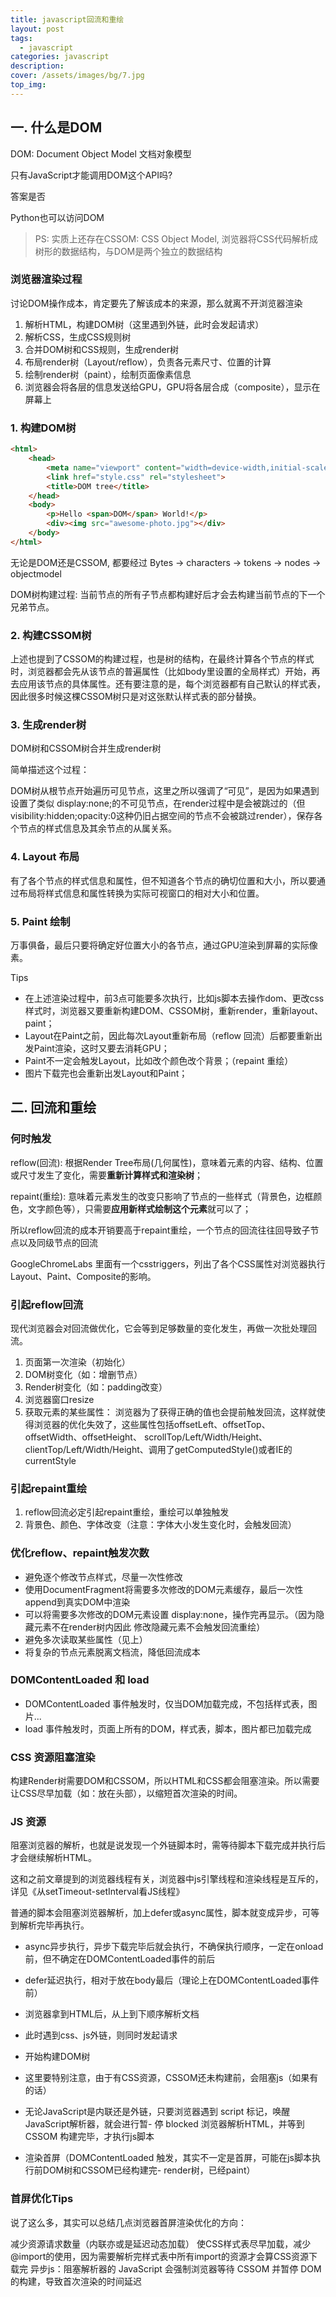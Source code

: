 ```yaml
---
title: javascript回流和重绘
layout: post
tags: 
  - javascript
categories: javascript
description: 
cover: /assets/images/bg/7.jpg
top_img: 
---
```


## 一. 什么是DOM

DOM: Document Object Model 文档对象模型

只有JavaScript才能调用DOM这个API吗?

答案是否

Python也可以访问DOM

> PS: 实质上还存在CSSOM: CSS Object Model, 浏览器将CSS代码解析成树形的数据结构，与DOM是两个独立的数据结构

### 浏览器渲染过程

讨论DOM操作成本，肯定要先了解该成本的来源，那么就离不开浏览器渲染

1. 解析HTML，构建DOM树（这里遇到外链，此时会发起请求）
2. 解析CSS，生成CSS规则树
3. 合并DOM树和CSS规则，生成render树
4. 布局render树（Layout/reflow），负责各元素尺寸、位置的计算
5. 绘制render树（paint），绘制页面像素信息
6. 浏览器会将各层的信息发送给GPU，GPU将各层合成（composite），显示在屏幕上

### 1. 构建DOM树

```html
<html>
    <head>
        <meta name="viewport" content="width=device-width,initial-scale=1">
        <link href="style.css" rel="stylesheet">
        <title>DOM tree</title>
    </head>
    <body>
        <p>Hello <span>DOM</span> World!</p>
        <div><img src="awesome-photo.jpg"></div>
    </body>
</html>
```

无论是DOM还是CSSOM, 都要经过 Bytes -> characters -> tokens -> nodes -> objectmodel

DOM树构建过程: 当前节点的所有子节点都构建好后才会去构建当前节点的下一个 兄弟节点。

### 2. 构建CSSOM树

上述也提到了CSSOM的构建过程，也是树的结构，在最终计算各个节点的样式时，浏览器都会先从该节点的普遍属性（比如body里设置的全局样式）开始，再去应用该节点的具体属性。还有要注意的是，每个浏览器都有自己默认的样式表，因此很多时候这棵CSSOM树只是对这张默认样式表的部分替换。

### 3. 生成render树

DOM树和CSSOM树合并生成render树

简单描述这个过程：

DOM树从根节点开始遍历可见节点，这里之所以强调了“可见”，是因为如果遇到设置了类似 display:none;的不可见节点，在render过程中是会被跳过的（但 visibility:hidden;opacity:0这种仍旧占据空间的节点不会被跳过render），保存各个节点的样式信息及其余节点的从属关系。

### 4. Layout 布局

有了各个节点的样式信息和属性，但不知道各个节点的确切位置和大小，所以要通过布局将样式信息和属性转换为实际可视窗口的相对大小和位置。

### 5. Paint 绘制

万事俱备，最后只要将确定好位置大小的各节点，通过GPU渲染到屏幕的实际像素。

Tips
- 在上述渲染过程中，前3点可能要多次执行，比如js脚本去操作dom、更改css样式时，浏览器又要重新构建DOM、CSSOM树，重新render，重新layout、paint；
- Layout在Paint之前，因此每次Layout重新布局（reflow 回流）后都要重新出发Paint渲染，这时又要去消耗GPU；
- Paint不一定会触发Layout，比如改个颜色改个背景；（repaint 重绘）
- 图片下载完也会重新出发Layout和Paint；


## 二. 回流和重绘

### 何时触发

reflow(回流): 根据Render Tree布局(几何属性)，意味着元素的内容、结构、位置或尺寸发生了变化，需要**重新计算样式和渲染树**；

repaint(重绘): 意味着元素发生的改变只影响了节点的一些样式（背景色，边框颜色，文字颜色等），只需要**应用新样式绘制这个元素**就可以了；

所以reflow回流的成本开销要高于repaint重绘，一个节点的回流往往回导致子节点以及同级节点的回流

GoogleChromeLabs 里面有一个csstriggers，列出了各个CSS属性对浏览器执行Layout、Paint、Composite的影响。

### 引起reflow回流

现代浏览器会对回流做优化，它会等到足够数量的变化发生，再做一次批处理回流。

1. 页面第一次渲染（初始化）
2. DOM树变化（如：增删节点）
3. Render树变化（如：padding改变）
4. 浏览器窗口resize
5. 获取元素的某些属性： 浏览器为了获得正确的值也会提前触发回流，这样就使得浏览器的优化失效了，这些属性包括offsetLeft、offsetTop、offsetWidth、offsetHeight、 scrollTop/Left/Width/Height、clientTop/Left/Width/Height、调用了getComputedStyle()或者IE的currentStyle

### 引起repaint重绘

1. reflow回流必定引起repaint重绘，重绘可以单独触发
2. 背景色、颜色、字体改变（注意：字体大小发生变化时，会触发回流）

### 优化reflow、repaint触发次数

- 避免逐个修改节点样式，尽量一次性修改
- 使用DocumentFragment将需要多次修改的DOM元素缓存，最后一次性append到真实DOM中渲染
- 可以将需要多次修改的DOM元素设置 display:none，操作完再显示。（因为隐藏元素不在render树内因此 修改隐藏元素不会触发回流重绘）
- 避免多次读取某些属性（见上）
- 将复杂的节点元素脱离文档流，降低回流成本

### DOMContentLoaded 和 load

- DOMContentLoaded 事件触发时，仅当DOM加载完成，不包括样式表，图片...
- load 事件触发时，页面上所有的DOM，样式表，脚本，图片都已加载完成

### CSS 资源阻塞渲染

构建Render树需要DOM和CSSOM，所以HTML和CSS都会阻塞渲染。所以需要让CSS尽早加载（如：放在头部），以缩短首次渲染的时间。

### JS 资源

阻塞浏览器的解析，也就是说发现一个外链脚本时，需等待脚本下载完成并执行后才会继续解析HTML。

这和之前文章提到的浏览器线程有关，浏览器中js引擎线程和渲染线程是互斥的，详见《从setTimeout-setInterval看JS线程》

普通的脚本会阻塞浏览器解析，加上defer或async属性，脚本就变成异步，可等到解析完毕再执行。

- async异步执行，异步下载完毕后就会执行，不确保执行顺序，一定在onload前，但不确定在DOMContentLoaded事件的前后

- defer延迟执行，相对于放在body最后（理论上在DOMContentLoaded事件前）

- 浏览器拿到HTML后，从上到下顺序解析文档

- 此时遇到css、js外链，则同时发起请求

- 开始构建DOM树

- 这里要特别注意，由于有CSS资源，CSSOM还未构建前，会阻塞js（如果有的话）

- 无论JavaScript是内联还是外链，只要浏览器遇到 script 标记，唤醒 JavaScript解析器，就会进行暂- 停 blocked 浏览器解析HTML，并等到 CSSOM 构建完毕，才执行js脚本

- 渲染首屏（DOMContentLoaded 触发，其实不一定是首屏，可能在js脚本执行前DOM树和CSSOM已经构建完- render树，已经paint）

### 首屏优化Tips

说了这么多，其实可以总结几点浏览器首屏渲染优化的方向：

减少资源请求数量（内联亦或是延迟动态加载）
使CSS样式表尽早加载，减少@import的使用，因为需要解析完样式表中所有import的资源才会算CSS资源下载完
异步js：阻塞解析器的 JavaScript 会强制浏览器等待 CSSOM 并暂停 DOM 的构建，导致首次渲染的时间延迟